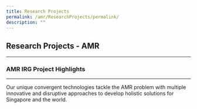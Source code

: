 ```yaml
---
title: Research Projects
permalink: /amr/ResearchProjects/permalink/
description: ""
---
```

## Research Projects - AMR
-----------------------

### AMR IRG Project Highlights
--------------------------

Our unique convergent technologies tackle the AMR problem with multiple innovative and disruptive approaches to develop holistic solutions for Singapore and the world.

